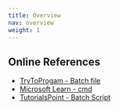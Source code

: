 ```yaml
---
title: Overview
nav: overview
weight: 1
---
```


## Online References

* [TryToProgam - Batch file](http://www.trytoprogram.com/batch-file/)
* [Microsoft Learn - cmd](https://learn.microsoft.com/en-us/windows-server/administration/windows-commands/cmd)
* [TutorialsPoint - Batch Script](https://www.tutorialspoint.com/batch_script/index.htm)